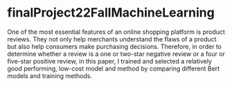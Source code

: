 # finalProject22FallMachineLearning
One of the most essential features of an online shopping platform is product reviews. They not only help merchants understand the flaws of a product but also help consumers make purchasing decisions. Therefore, in order to determine whether a review is a one or two-star negative review or a four or five-star positive review, in this paper, I trained and selected a relatively good performing, low-cost model and method by comparing different Bert models and training methods.
